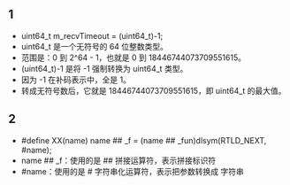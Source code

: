## 1
- uint64_t m_recvTimeout = (uint64_t)-1;
- uint64_t 是一个无符号的 64 位整数类型。
- 范围是：0 到 2^64 - 1，也就是 0 到 18446744073709551615。
- (uint64_t)-1 是将 -1 强制转换为 uint64_t 类型。
- 因为 -1 在补码表示中，全是 1。
- 转成无符号数后，它就是 18446744073709551615，即 uint64_t 的最大值。

## 2
- #define XX(name) name ## _f = (name ## _fun)dlsym(RTLD_NEXT, #name);
- name ## _f：使用的是 ## 拼接运算符，表示拼接标识符
- #name：使用的是 # 字符串化运算符，表示把参数转换成 字符串